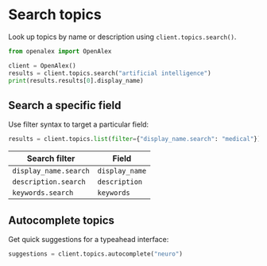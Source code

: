 # Search topics

Look up topics by name or description using `client.topics.search()`.

```python
from openalex import OpenAlex

client = OpenAlex()
results = client.topics.search("artificial intelligence")
print(results.results[0].display_name)
```

## Search a specific field

Use filter syntax to target a particular field:

```python
results = client.topics.list(filter={"display_name.search": "medical"})
```

| Search filter | Field |
|---------------|-------|
| `display_name.search` | `display_name` |
| `description.search` | `description` |
| `keywords.search` | `keywords` |

## Autocomplete topics

Get quick suggestions for a typeahead interface:

```python
suggestions = client.topics.autocomplete("neuro")
```

